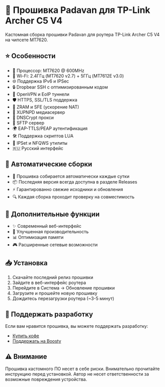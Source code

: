 # 📡 Прошивка Padavan для TP-Link Archer C5 V4

Кастомная сборка прошивки Padavan для роутера TP-Link Archer C5 V4 на чипсете MT7620.

## ⭐ Особенности

- 🚀 Процессор: MT7620 @ 600MHz
- 📶 Wi-Fi: 2.4ГГц (MT7620 v2.7) + 5ГГц (MT7612E v3.0)
- 🌐 Поддержка IPv6 и IPSec
- 🔒 Dropbear SSH с оптимизированным кодом
- 🔐 OpenVPN и EoIP туннели
- 🛡️ HTTPS, SSL/TLS поддержка
- 💾 ZRAM и SFE (ускорение NAT)
- 📡 XUPNPD медиасервер
- 🛜 DNSCrypt прокси
- 🔄 SFTP сервер
- 🌍 EAP-TTLS/PEAP аутентификация
- 🛠️ Поддержка скриптов LUA
- 🔧 IPSet и NFQWS утилиты
- 🇷🇺 Русский интерфейс

## 🔄 Автоматические сборки

- 🎯 Прошивка собирается автоматически каждые сутки
- 📦 Последняя версия всегда доступна в разделе Releases
- ⚡ Гарантированно свежие исходники и обновления
- 🔍 Каждая сборка проходит проверку на совместимость

## 🔧 Дополнительные функции

- ✨ Современный веб-интерфейс
- 🔋 Улучшенная производительность
- 📊 Оптимизация памяти
- 🎮 Расширенные сетевые возможности

## 📥 Установка

1. Скачайте последний релиз прошивки
2. Зайдите в веб-интерфейс роутера
3. Перейдите в Система -> Обновление прошивки
4. Загрузите и прошейте новую прошивку
5. Дождитесь перезагрузки роутера (~3-5 минут)

## 💝 Поддержать разработку

Если вам нравится прошивка, вы можете поддержать разработку:

- [Купить кофе](https://pay.cloudtips.ru/p/afb55f71)
- [Поддержать на Boosty](https://boosty.to/danayer)

## ⚠️ Внимание

Прошивка кастомного ПО несет в себе риски. Внимательно прочитайте инструкцию перед установкой. 
Автор не несет ответственности за возможные повреждения устройства.
